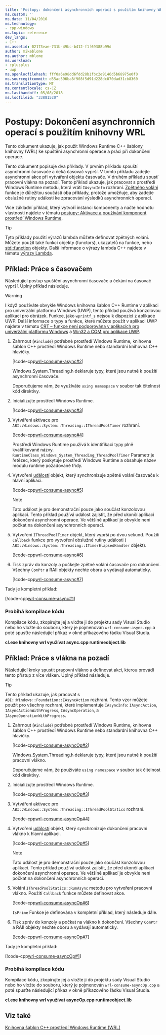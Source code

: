 ```yaml
---
title: 'Postupy: dokončení asynchronních operací s použitím knihovny WRL | Microsoft Docs'
ms.custom: ''
ms.date: 11/04/2016
ms.technology:
- cpp-windows
ms.topic: reference
dev_langs:
- C++
ms.assetid: 02173eae-731b-49bc-b412-f1f69388b99d
author: mikeblome
ms.author: mblome
ms.workload:
- cplusplus
- uwp
ms.openlocfilehash: fff0a6e98dd6fdd28b1fbc2e9146d5b68975e0f0
ms.sourcegitcommit: d55ac596ba8f908f5d91d228dc070dad31cb8360
ms.translationtype: MT
ms.contentlocale: cs-CZ
ms.lasthandoff: 05/08/2018
ms.locfileid: "33881520"
---
```

# <a name="how-to-complete-asynchronous-operations-using-wrl"></a>Postupy: Dokončení asynchronních operací s použitím knihovny WRL
Tento dokument ukazuje, jak použít Windows Runtime C++ šablony knihovny (WRL) ke spuštění asynchronní operace a práci při dokončení operace.  
  
 Tento dokument popisuje dva příklady. V prvním příkladu spouští asynchronní časovače a čeká časovač vyprší. V tomto příkladu zadejte asynchronní akce při vytváření objektu časovače. V druhém příkladu spustí pracovní vlákna na pozadí. Tento příklad ukazuje, jak pracovat s prostředí Windows Runtime metodu, která vrátí `IAsyncInfo` rozhraní. [Zpětného volání](../windows/callback-function-windows-runtime-cpp-template-library.md) funkce je důležitou součástí oba příklady, protože umožňuje, aby zadejte obslužné rutiny události ke zpracování výsledků asynchronních operací.  
  
 Více základní příklad, který vytvoří instanci komponenty a načte hodnotu vlastnosti najdete v tématu [postupy: Aktivace a používání komponent prostředí Windows Runtime](../windows/how-to-activate-and-use-a-windows-runtime-component-using-wrl.md).  
  
> [!TIP]
>  Tyto příklady použití výrazů lambda můžete definovat zpětných volání. Můžete použít také funkci objekty (functors), ukazatelů na funkce, nebo [std::function](../standard-library/function-class.md) objekty. Další informace o výrazy lambda C++ najdete v tématu [výrazy Lambda](../cpp/lambda-expressions-in-cpp.md).  
  
## <a name="example-working-with-a-timer"></a>Příklad: Práce s časovačem  
 Následující postup spuštění asynchronní časovače a čekání na časovač vyprší. Úplný příklad následuje.  
  
> [!WARNING]
>  I když používáte obvykle Windows knihovna šablon C++ Runtime v aplikaci pro univerzální platformu Windows (UWP), tento příklad používá konzolovou aplikaci pro obrázek. Funkce, jako `wprintf_s` nejsou k dispozici z aplikace UWP. Další informace o typy a funkce, které můžete použít v aplikaci UWP najdete v tématu [CRT – funkce není podporována v aplikacích pro univerzální platformu Windows](../cppcx/crt-functions-not-supported-in-universal-windows-platform-apps.md) a [Win32 a COM pro aplikace UWP](/uwp/win32-and-com/win32-and-com-for-uwp-apps).  
  
1.  Zahrnout (`#include`) potřebné prostředí Windows Runtime, knihovna šablon C++ prostředí Windows Runtime nebo standardní knihovna C++ hlavičky.  
  
     [!code-cpp[wrl-consume-async#2](../windows/codesnippet/CPP/how-to-complete-asynchronous-operations-using-wrl_1.cpp)]  
  
     Windows.System.Threading.h deklaruje typy, které jsou nutné k použití asynchronní časovače.  
  
     Doporučujeme vám, že využíváte `using namespace` v soubor tak čitelnost kód direktivy.  
  
2.  Inicializujte prostředí Windows Runtime.  
  
     [!code-cpp[wrl-consume-async#3](../windows/codesnippet/CPP/how-to-complete-asynchronous-operations-using-wrl_2.cpp)]  
  
3.  Vytváření aktivace pro `ABI::Windows::System::Threading::IThreadPoolTimer` rozhraní.  
  
     [!code-cpp[wrl-consume-async#4](../windows/codesnippet/CPP/how-to-complete-asynchronous-operations-using-wrl_3.cpp)]  
  
     Prostředí Windows Runtime používá k identifikaci typy plně kvalifikované názvy. `RuntimeClass_Windows_System_Threading_ThreadPoolTimer` Parametr je řetězec, který poskytuje prostředí Windows Runtime a obsahuje název modulu runtime požadované třídy.  
  
4.  Vytvoření [událostí](../windows/event-class-windows-runtime-cpp-template-library.md) objekt, který synchronizuje zpětné volání časovače k hlavní aplikaci.  
  
     [!code-cpp[wrl-consume-async#5](../windows/codesnippet/CPP/how-to-complete-asynchronous-operations-using-wrl_4.cpp)]  
  
    > [!NOTE]
    >  Tato událost je pro demonstrační pouze jako součást konzolovou aplikaci. Tento příklad používá událost zajistit, že před ukončí aplikaci dokončení asynchronní operace. Ve většině aplikací je obvykle není počkat na dokončení asynchronních operací.  
  
5.  Vytvoření `IThreadPoolTimer` objekt, který vyprší po dvou sekund. Použití `Callback` funkce pro vytvoření obslužné rutiny události ( `ABI::Windows::System::Threading::ITimerElapsedHandler` objekt).  
  
     [!code-cpp[wrl-consume-async#6](../windows/codesnippet/CPP/how-to-complete-asynchronous-operations-using-wrl_5.cpp)]  
  
6.  Tisk zpráv do konzoly a počkejte zpětné volání časovače pro dokončení. Všechny `ComPtr` a RAII objekty nechte oboru a vydávají automaticky.  
  
     [!code-cpp[wrl-consume-async#7](../windows/codesnippet/CPP/how-to-complete-asynchronous-operations-using-wrl_6.cpp)]  
  
 Tady je kompletní příklad:  
  
 [!code-cpp[wrl-consume-async#1](../windows/codesnippet/CPP/how-to-complete-asynchronous-operations-using-wrl_7.cpp)]  
  
### <a name="compiling-the-code"></a>Probíhá kompilace kódu  
 Kompilace kódu, zkopírujte jej a vložte ji do projektu sady Visual Studio nebo ho vložte do souboru, který je pojmenován `wrl-consume-async.cpp` a poté spusťte následující příkaz v okně příkazového řádku Visual Studia.  
  
 **cl.exe knihovny wrl využívat async.cpp runtimeobject.lib**  
  
## <a name="example-working-with-a-background-thread"></a>Příklad: Práce s vlákna na pozadí  
 Následující kroky spustit pracovní vlákno a definovat akci, kterou provádí tento přístup z více vláken. Úplný příklad následuje.  
  
> [!TIP]
>  Tento příklad ukazuje, jak pracovat s `ABI::Windows::Foundation::IAsyncAction` rozhraní. Tento vzor můžete použít pro všechny rozhraní, které implementuje `IAsyncInfo`: `IAsyncAction`, `IAsyncActionWithProgress`, `IAsyncOperation`, a `IAsyncOperationWithProgress`.  
  
1.  Zahrnout (`#include`) potřebné prostředí Windows Runtime, knihovna šablon C++ prostředí Windows Runtime nebo standardní knihovna C++ hlavičky.  
  
     [!code-cpp[wrl-consume-asyncOp#2](../windows/codesnippet/CPP/how-to-complete-asynchronous-operations-using-wrl_8.cpp)]  
  
     Windows.System.Threading.h deklaruje typy, které jsou nutné k použití pracovní vlákno.  
  
     Doporučujeme vám, že používáte `using namespace` v soubor tak čitelnost kód direktivy.  
  
2.  Inicializujte prostředí Windows Runtime.  
  
     [!code-cpp[wrl-consume-asyncOp#3](../windows/codesnippet/CPP/how-to-complete-asynchronous-operations-using-wrl_9.cpp)]  
  
3.  Vytváření aktivace pro `ABI::Windows::System::Threading::IThreadPoolStatics` rozhraní.  
  
     [!code-cpp[wrl-consume-asyncOp#4](../windows/codesnippet/CPP/how-to-complete-asynchronous-operations-using-wrl_10.cpp)]  
  
4.  Vytvoření [událostí](../windows/event-class-windows-runtime-cpp-template-library.md) objekt, který synchronizuje dokončení pracovní vlákno k hlavní aplikaci.  
  
     [!code-cpp[wrl-consume-asyncOp#5](../windows/codesnippet/CPP/how-to-complete-asynchronous-operations-using-wrl_11.cpp)]  
  
    > [!NOTE]
    >  Tato událost je pro demonstrační pouze jako součást konzolovou aplikaci. Tento příklad používá událost zajistit, že před ukončí aplikaci dokončení asynchronní operace. Ve většině aplikací je obvykle není počkat na dokončení asynchronních operací.  
  
5.  Volání `IThreadPoolStatics::RunAsync` metodu pro vytvoření pracovní vlákno. Použití `Callback` funkce můžete definovat akce.  
  
     [!code-cpp[wrl-consume-asyncOp#6](../windows/codesnippet/CPP/how-to-complete-asynchronous-operations-using-wrl_12.cpp)]  
  
     `IsPrime` Funkce je definována v kompletní příklad, který následuje dále.  
  
6.  Tisk zpráv do konzoly a počkat na vlákno k dokončení. Všechny `ComPtr` a RAII objekty nechte oboru a vydávají automaticky.  
  
     [!code-cpp[wrl-consume-asyncOp#7](../windows/codesnippet/CPP/how-to-complete-asynchronous-operations-using-wrl_13.cpp)]  
  
 Tady je kompletní příklad:  
  
 [!code-cpp[wrl-consume-asyncOp#1](../windows/codesnippet/CPP/how-to-complete-asynchronous-operations-using-wrl_14.cpp)]  
  
### <a name="compiling-the-code"></a>Probíhá kompilace kódu  
 Kompilace kódu, zkopírujte jej a vložte ji do projektu sady Visual Studio nebo ho vložte do souboru, který je pojmenován `wrl-consume-asyncOp.cpp` a poté spusťte následující příkaz v okně příkazového řádku Visual Studia.  
  
 **cl.exe knihovny wrl využívat asyncOp.cpp runtimeobject.lib**  
  
## <a name="see-also"></a>Viz také  
 [Knihovna šablon C++ prostředí Windows Runtime (WRL)](../windows/windows-runtime-cpp-template-library-wrl.md)

